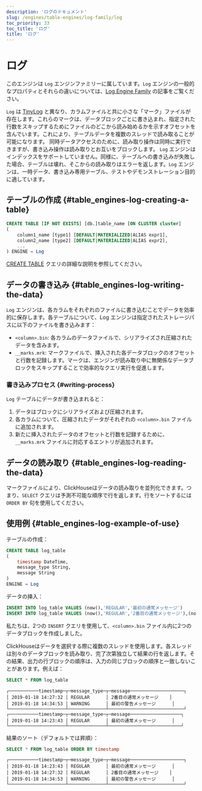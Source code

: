 ```yaml
---
description: 'ログのドキュメント'
slug: /engines/table-engines/log-family/log
toc_priority: 33
toc_title: 'ログ'
title: 'ログ'
---
```



# ログ

このエンジンは `Log` エンジンファミリーに属しています。`Log` エンジンの一般的なプロパティとそれらの違いについては、[Log Engine Family](../../../engines/table-engines/log-family/index.md) の記事をご覧ください。

`Log` は [TinyLog](../../../engines/table-engines/log-family/tinylog.md) と異なり、カラムファイルと共に小さな「マーク」ファイルが存在します。これらのマークは、データブロックごとに書き込まれ、指定された行数をスキップするためにファイルのどこから読み始めるかを示すオフセットを含んでいます。これにより、テーブルデータを複数のスレッドで読み取ることが可能になります。
同時データアクセスのために、読み取り操作は同時に実行できますが、書き込み操作は読み取りとお互いをブロックします。
`Log` エンジンはインデックスをサポートしていません。同様に、テーブルへの書き込みが失敗した場合、テーブルは壊れ、そこからの読み取りはエラーを返します。`Log` エンジンは、一時データ、書き込み専用テーブル、テストやデモンストレーション目的に適しています。

## テーブルの作成 {#table_engines-log-creating-a-table}

```sql
CREATE TABLE [IF NOT EXISTS] [db.]table_name [ON CLUSTER cluster]
(
    column1_name [type1] [DEFAULT|MATERIALIZED|ALIAS expr1],
    column2_name [type2] [DEFAULT|MATERIALIZED|ALIAS expr2],
    ...
) ENGINE = Log
```

[CREATE TABLE](/sql-reference/statements/create/table) クエリの詳細な説明を参照してください。

## データの書き込み {#table_engines-log-writing-the-data}

`Log` エンジンは、各カラムをそれぞれのファイルに書き込むことでデータを効率的に保存します。各テーブルについて、Log エンジンは指定されたストレージパスに以下のファイルを書き込みます：

- `<column>.bin`: 各カラムのデータファイルで、シリアライズされ圧縮されたデータを含みます。
- `__marks.mrk`: マークファイルで、挿入された各データブロックのオフセットと行数を記録します。マークは、エンジンが読み取り中に無関係なデータブロックをスキップすることで効率的なクエリ実行を促進します。

### 書き込みプロセス {#writing-process}

`Log` テーブルにデータが書き込まれると：

1. データはブロックにシリアライズおよび圧縮されます。
2. 各カラムについて、圧縮されたデータがそれぞれの `<column>.bin` ファイルに追加されます。
3. 新たに挿入されたデータのオフセットと行数を記録するために、`__marks.mrk` ファイルに対応するエントリが追加されます。

## データの読み取り {#table_engines-log-reading-the-data}

マークファイルにより、ClickHouseはデータの読み取りを並列化できます。つまり、`SELECT` クエリは予測不可能な順序で行を返します。行をソートするには `ORDER BY` 句を使用してください。

## 使用例 {#table_engines-log-example-of-use}

テーブルの作成：

```sql
CREATE TABLE log_table
(
    timestamp DateTime,
    message_type String,
    message String
)
ENGINE = Log
```

データの挿入：

```sql
INSERT INTO log_table VALUES (now(),'REGULAR','最初の通常メッセージ')
INSERT INTO log_table VALUES (now(),'REGULAR','2番目の通常メッセージ'),(now(),'WARNING','最初の警告メッセージ')
```

私たちは、2つの `INSERT` クエリを使用して、`<column>.bin` ファイル内に2つのデータブロックを作成しました。

ClickHouseはデータを選択する際に複数のスレッドを使用します。各スレッドは別々のデータブロックを読み取り、完了次第独立して結果の行を返します。その結果、出力の行ブロックの順序は、入力の同じブロックの順序と一致しないことがあります。例えば：

```sql
SELECT * FROM log_table
```

```text
┌───────────timestamp─┬─message_type─┬─message────────────────────┐
│ 2019-01-18 14:27:32 │ REGULAR      │ 2番目の通常メッセージ    │
│ 2019-01-18 14:34:53 │ WARNING      │ 最初の警告メッセージ      │
└─────────────────────┴──────────────┴────────────────────────────┘
┌───────────timestamp─┬─message_type─┬─message───────────────────┐
│ 2019-01-18 14:23:43 │ REGULAR      │ 最初の通常メッセージ      │
└─────────────────────┴──────────────┴───────────────────────────┘
```

結果のソート（デフォルトでは昇順）：

```sql
SELECT * FROM log_table ORDER BY timestamp
```

```text
┌───────────timestamp─┬─message_type─┬─message────────────────────┐
│ 2019-01-18 14:23:43 │ REGULAR      │ 最初の通常メッセージ      │
│ 2019-01-18 14:27:32 │ REGULAR      │ 2番目の通常メッセージ    │
│ 2019-01-18 14:34:53 │ WARNING      │ 最初の警告メッセージ      │
└─────────────────────┴──────────────┴────────────────────────────┘
```
